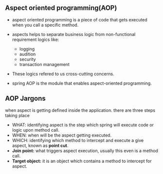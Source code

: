 ## Aspect oriented programming(AOP)
- aspect oriented programming is a piece of code that gets executed when you call a specific method.
- aspects helps to separate business logic from non-functional requirement logics like:
  - logging 
  - audition 
  - security
  - transaction management

- These logics refered to us cross-cutting concerns.
- spring AOP is the module that enables aspect-oriented programming.

## AOP Jargons
 when aspect is getting defined inside the application. there are three steps taking place 
- WHAT: identifying aspect is the step which spring will execute code or logic upon method call.
- WHEN: when will be the aspect getting executed.
- WHICH: identifying which method to intercept and execute a give aspect, known as **point cut**.
- **Join point:** what triggers aspect execution, usually this even is a method call.
- **Target object:** it is an object which contains a method to intercept for aspect.
